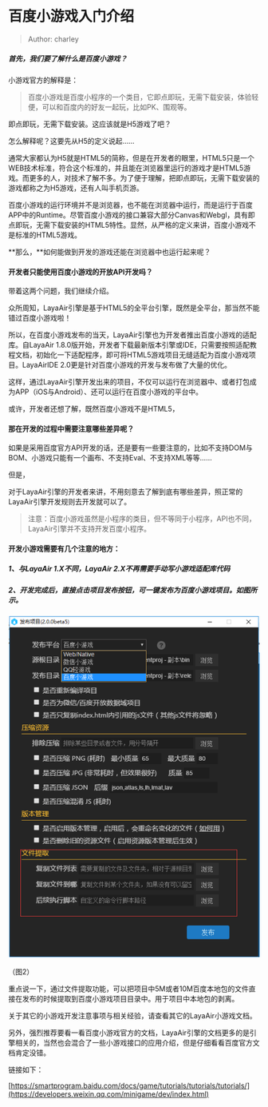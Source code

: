 # 百度小游戏入门介绍

> Author: charley

##### 首先，我们要了解什么是百度小游戏？

小游戏官方的解释是：

> 百度小游戏是百度小程序的一个类目，它即点即玩，无需下载安装，体验轻便，可以和百度内的好友一起玩，比如PK、围观等。

即点即玩，无需下载安装。这应该就是H5游戏了吧？

怎么解释呢？这要先从H5的定义说起……

通常大家都认为H5就是HTML5的简称，但是在开发者的眼里，HTML5只是一个WEB技术标准，符合这个标准的，并且能在浏览器里运行的游戏才是HTML5游戏。而更多的人，对技术了解不多。为了便于理解，把即点即玩，无需下载安装的游戏都称之为H5游戏，还有人叫手机页游。

百度小游戏的运行环境并不是浏览器，也不能在浏览器中运行，而是运行于百度APP中的Runtime。尽管百度小游戏的接口兼容大部分Canvas和Webgl，具有即点即玩，无需下载安装的HTML5特性。显然，从严格的定义来讲，百度小游戏不是标准的HTML5游戏。

**那么，**如何能做到开发的游戏还能在浏览器中也运行起来呢？

#### 开发者只能使用百度小游戏的开放API开发吗？

带着这两个问题，我们继续介绍。

众所周知，LayaAir引擎是基于HTML5的全平台引擎，既然是全平台，那当然不能错过百度小游戏啦！

所以，在百度小游戏发布的当天，LayaAir引擎也为开发者推出百度小游戏的适配库。自LayaAir 1.8.0版开始，开发者下载最新版本引擎或IDE，只需要按照适配教程文档，初始化一下适配程序，即可将HTML5游戏项目无缝适配为百度小游戏项目。LayaAirIDE 2.0更是针对百度小游戏的开发与发布做了大量的优化。

这样，通过LayaAir引擎开发出来的项目，不仅可以运行在浏览器中、或者打包成为APP（iOS与Android）、还可以运行在百度小游戏的平台中。

或许，开发者还想了解，既然百度小游戏不是HTML5，

#### 那在开发的过程中需要注意哪些差异呢？

如果是采用百度官方API开发的话，还是要有一些要注意的，比如不支持DOM与BOM、小游戏只能有一个画布、不支持Eval、不支持XML等等……

但是，

对于LayaAir引擎的开发者来讲，不用刻意去了解到底有哪些差异，照正常的LayaAir引擎开发规则去开发就可以了。

> 注意：百度小游戏虽然是小程序的类目，但不等同于小程序，API也不同，LayaAir引擎并不支持开发百度小程序。

#### **开发小游戏需要有几个注意的地方：**

##### 1、与LayaAir 1.X不同，LayaAir 2.X不再需要手动写小游戏适配库代码

##### 2、开发完成后，直接点击项目发布按钮，可一键发布为百度小游戏项目。如图所示。

![图1](img/3.png)  

（图2）

重点说一下，通过文件提取功能，可以把项目中5M或者10M百度本地包的文件直接在发布的时候提取到百度小游戏项目目录中。用于项目中本地包的剥离。



关于其它的小游戏开发注意事项与相关经验，请查看其它的LayaAir小游戏文档。



另外，强烈推荐要看一看百度小游戏官方的文档，LayaAir引擎的文档更多的是引擎相关的，当然也会混合了一些小游戏接口的应用介绍，但是仔细看看百度官方文档肯定没错。



链接如下：

[https://smartprogram.baidu.com/docs/game/tutorials/tutorials/tutorials/](https://developers.weixin.qq.com/minigame/dev/index.html)

